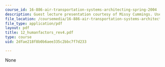 ```yaml
---
course_id: 16-886-air-transportation-systems-architecting-spring-2004
description: Guest lecture presentation courtesy of Missy Cummings. Used with permission.
file_location: /coursemedia/16-886-air-transportation-systems-architecting-spring-2004/2dfae218f8b0b6aee335c2bbc7f7d233_12_humanfactors_rev4.pdf
file_type: application/pdf
layout: pdf
title: 12_humanfactors_rev4.pdf
type: course
uid: 2dfae218f8b0b6aee335c2bbc7f7d233

---
```

None